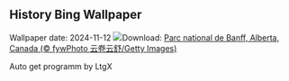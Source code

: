## History Bing Wallpaper
Wallpaper date: 2024-11-12
![](https://www.bing.com/th?id=OHR.Banff24_FR-CA1813240291_UHD.jpg&w=1000)Download: [Parc national de Banff, Alberta, Canada (© fywPhoto 云卷云舒/Getty Images)](https://www.bing.com/th?id=OHR.Banff24_FR-CA1813240291_UHD.jpg)

Auto get programm by LtgX
